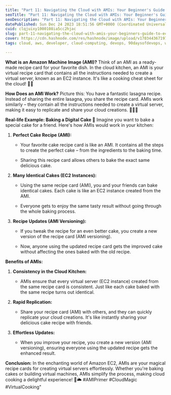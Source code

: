 ```yaml
---
title: "Part 11: Navigating the Cloud with AMIs: Your Beginner's Guide to EC2 Image Magic 🌐"
seoTitle: "Part 11: Navigating the Cloud with AMIs: Your Beginner's Guide to EC2"
seoDescription: "Part 11: Navigating the Cloud with AMIs: Your Beginner's Guide to EC2 Image Magic 🌐"
datePublished: Sun Dec 24 2023 18:51:56 GMT+0000 (Coordinated Universal Time)
cuid: clqjuixy1000108ia5cc2hjac
slug: part-11-navigating-the-cloud-with-amis-your-beginners-guide-to-ec2-image-magic
cover: https://cdn.hashnode.com/res/hashnode/image/upload/v1703443671971/37f1db91-5046-4021-a4f4-9ca7af0eb957.png
tags: cloud, aws, developer, cloud-computing, devops, 90daysofdevops, wemakedevs, cl

---
```


**What is an Amazon Machine Image (AMI)?** Think of an AMI as a ready-made recipe card for your favorite dish. In the cloud kitchen, an AMI is your virtual recipe card that contains all the instructions needed to create a virtual server, known as an EC2 instance. It's like a cooking cheat sheet for the cloud! 📜🍳

**How Does an AMI Work?** Picture this: You have a fantastic lasagna recipe. Instead of sharing the entire lasagna, you share the recipe card. AMIs work similarly – they contain all the instructions needed to create a virtual server, making it easy to replicate and share your cloud creations. 🍝👩‍🍳

**Real-life Example: Baking a Digital Cake 🎂** Imagine you want to bake a special cake for a friend. Here's how AMIs would work in your kitchen:

1. **Perfect Cake Recipe (AMI):**
    
    * Your favorite cake recipe card is like an AMI. It contains all the steps to create the perfect cake – from the ingredients to the baking time.
        
    * Sharing this recipe card allows others to bake the exact same delicious cake.
        
2. **Many Identical Cakes (EC2 Instances):**
    
    * Using the same recipe card (AMI), you and your friends can bake identical cakes. Each cake is like an EC2 instance created from the AMI.
        
    * Everyone gets to enjoy the same tasty result without going through the whole baking process.
        
3. **Recipe Updates (AMI Versioning):**
    
    * If you tweak the recipe for an even better cake, you create a new version of the recipe card (AMI versioning).
        
    * Now, anyone using the updated recipe card gets the improved cake without affecting the ones baked with the old recipe.
        

**Benefits of AMIs:**

1. **Consistency in the Cloud Kitchen:**
    
    * AMIs ensure that every virtual server (EC2 instance) created from the same recipe card is consistent. Just like each cake baked with the same recipe turns out identical.
        
2. **Rapid Replication:**
    
    * Share your recipe card (AMI) with others, and they can quickly replicate your cloud creations. It's like instantly sharing your delicious cake recipe with friends.
        
3. **Effortless Updates:**
    
    * When you improve your recipe, you create a new version (AMI versioning), ensuring everyone using the updated recipe gets the enhanced result.
        

**Conclusion:** In the enchanting world of Amazon EC2, AMIs are your magical recipe cards for creating virtual servers effortlessly. Whether you're baking cakes or building virtual machines, AMIs simplify the process, making cloud cooking a delightful experience! 🍰🌥️ #AMIPrimer #CloudMagic #VirtualCooking"